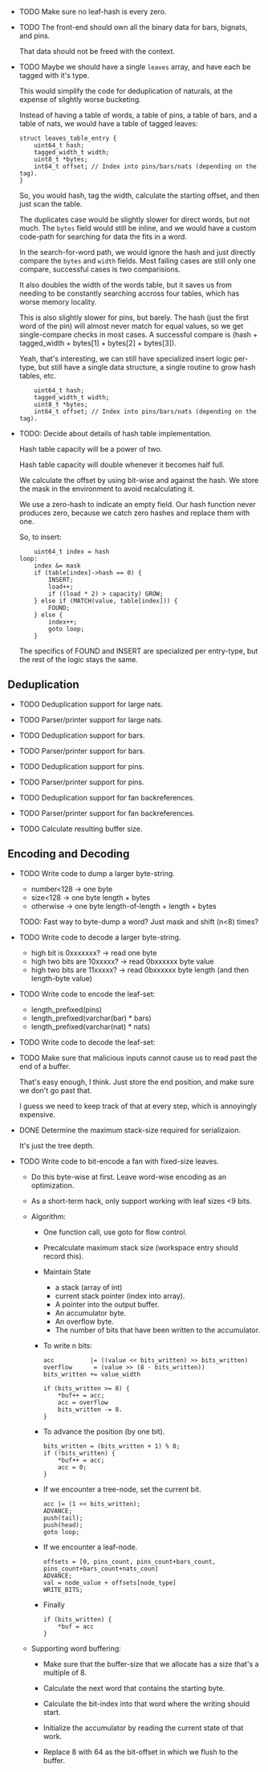 -   TODO Make sure no leaf-hash is every zero.

-   TODO The front-end should own all the binary data for bars, bignats,
    and pins.

    That data should not be freed with the context.

-   TODO Maybe we should have a single `leaves` array, and have each
    be tagged with it's type.

    This would simplify the code for deduplication of naturals, at the
    expense of slightly worse bucketing.

    Instead of having a table of words, a table of pins, a table of bars,
    and a table of nats, we would have a table of tagged leaves:

        struct leaves_table_entry {
            uint64_t hash;
            tagged_width_t width;
            uint8_t *bytes;
            int64_t offset; // Index into pins/bars/nats (depending on the tag).
        }

    So, you would hash, tag the width, calculate the starting offset,
    and then just scan the table.

    The duplicates case would be slightly slower for direct words, but
    not much.  The `bytes` field would still be inline, and we would have
    a custom code-path for searching for data the fits in a word.

    In the search-for-word path, we would ignore the hash and just
    directly compare the `bytes` and `width` fields.  Most failing cases
    are still only one compare, successful cases is two comparisions.

    It also doubles the width of the words table, but it saves us from
    needing to be constantly searching accross four tables, which has
    worse memory locality.

    This is also slightly slower for pins, but barely.  The hash (just
    the first word of the pin) will almost never match for equal values,
    so we get single-compare checks in most cases.  A successful compare
    is (hash + tagged_width + bytes[1] + bytes[2] + bytes[3]).

    Yeah, that's interesting, we can still have specialized insert logic
    per-type, but still have a single data structure, a single routine
    to grow hash tables, etc.

            uint64_t hash;
            tagged_width_t width;
            uint8_t *bytes;
            int64_t offset; // Index into pins/bars/nats (depending on the tag).

-   TODO: Decide about details of hash table implementation.

    Hash table capacity will be a power of two.

    Hash table capacity will double whenever it becomes half full.

    We calculate the offset by using bit-wise and against the hash.
    We store the mask in the environment to avoid recalculating it.

    We use a zero-hash to indicate an empty field.  Our hash function
    never produces zero, because we catch zero hashes and replace them
    with one.

    So, to insert:

            uint64_t index = hash
        loop:
            index &= mask
            if (table[index]->hash == 0) {
                INSERT;
                load++;
                if ((load * 2) > capacity) GROW;
            } else if (MATCH(value, table[index])) {
                FOUND;
            } else {
                index++;
                goto loop;
            }

    The specifics of FOUND and INSERT are specialized per entry-type,
    but the rest of the logic stays the same.

## Deduplication

-   TODO Deduplication support for large nats.
-   TODO Parser/printer support for large nats.

-   TODO Deduplication support for bars.
-   TODO Parser/printer support for bars.

-   TODO Deduplication support for pins.
-   TODO Parser/printer support for pins.

-   TODO Deduplication support for fan backreferences.
-   TODO Parser/printer support for fan backreferences.

-   TODO Calculate resulting buffer size.


## Encoding and Decoding

-   TODO Write code to dump a larger byte-string.

    -   number<128 -> one byte
    -   size<128   -> one byte length + bytes
    -   otherwise  -> one byte length-of-length + length + bytes

    TODO: Fast way to byte-dump a word?  Just mask and shift (n<8) times?

-   TODO Write code to decode a larger byte-string.

    - high bit is 0xxxxxxx? -> read one byte
    - high two bits are 10xxxxx? -> read 0bxxxxxx byte value
    - high two bits are 11xxxxx? -> read 0bxxxxxx byte length (and then length-byte value)

-   TODO Write code to encode the leaf-set:

    -   length_prefixed(pins)
    -   length_prefixed(varchar(bar) * bars)
    -   length_prefixed(varchar(nat) * nats)

-   TODO Write code to decode the leaf-set:

-   TODO Make sure that malicious inputs cannot cause us to read past
    the end of a buffer.

    That's easy enough, I think.  Just store the end position, and make
    sure we don't go past that.

    I guess we need to keep track of that at every step, which is
    annoyingly expensive.

-   DONE Determine the maximum stack-size required for serializaion.

    It's just the tree depth.

-   TODO Write code to bit-encode a fan with fixed-size leaves.

    -   Do this byte-wise at first.  Leave word-wise encoding as an optimization.
    -   As a short-term hack, only support working with leaf sizes <9 bits.

    -   Algorithm:

        -   One function call, use goto for flow control.

        -   Precalculate maximum stack size (workspace entry should record this).

        -   Maintain State

            -   a stack (array of int)
            -   current stack pointer (index into array).
            -   A pointer into the output buffer.
            -   An accumulator byte.
            -   An overflow byte.
            -   The number of bits that have been written to the accumulator.

        -   To write n bits:

                acc          |= ((value << bits_written) >> bits_written)
                overflow      = (value >> (8 - bits_written))
                bits_written += value_width

                if (bits_written >= 8) {
                    *buf++ = acc;
                    acc = overflow
                    bits_written -= 8.
                }

        -   To advance the position (by one bit).

                bits_written = (bits_written + 1) % 8;
                if (!bits_written) {
                    *buf++ = acc;
                    acc = 0;
                }

        -   If we encounter a tree-node, set the current bit.

                acc |= (1 << bits_written);
                ADVANCE;
                push(tail);
                push(head);
                goto loop;

        -   If we encounter a leaf-node.

                offsets = [0, pins_count, pins_count+bars_count, pins_count+bars_count+nats_coun]
                ADVANCE;
                val = node_value + offsets[node_type]
                WRITE_BITS;

        -   Finally

                if (bits_written) {
                    *buf = acc
                }

    -   Supporting word buffering:

        -   Make sure that the buffer-size that we allocate has a size that's a multiple of 8.

        -   Calculate the next word that contains the starting byte.

        -   Calculate the bit-index into that word where the writing should start.

        -   Initialize the accumulator by reading the current state of that work.

        -   Replace 8 with 64 as the bit-offset in which we flush to the buffer.

